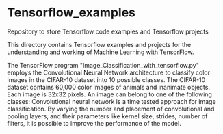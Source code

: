 # Tensorflow_examples
Repository to store Tensorflow code examples and Tensorflow projects

This directory contains Tensorflow examples and projects for the understanding and working of Machine Learning with TensorFlow.

The TensorFlow program "Image_Classification_with_tensorflow.py" employs the Convolutional Neural Network architecture
to classify color images in the CIFAR-10 dataset into 10 possible classes. 
The CIFAR-10 dataset contains 60,000 color images of animals and inanimate objects. Each image is 32x32 pixels. An image can belong
to one of the following classes: 
Convolutional neural network is a time tested approach for image classification. By varying the number and placement of 
convolutional and pooling layers, and their parameters like kernel size, strides, number of filters, it is possible to 
improve the performance of the model.
